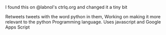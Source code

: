 I found this on @labnol's ctrlq.org and changed it a tiny bit

Retweets tweets with the word python in them, Working on making it more relevant to the python Programming language.
Uses javascript and Google Apps Script

